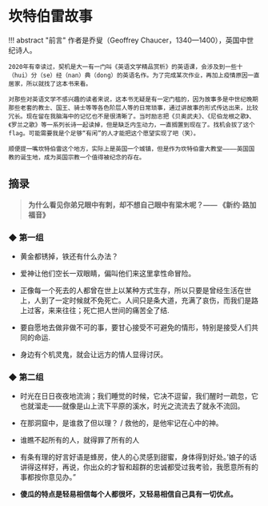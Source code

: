 # 坎特伯雷故事


!!! abstract "前言"
    作者是乔叟（Geoffrey Chaucer，1340—1400），英国中世纪诗人。

    2020年有幸读过，契机是大一有一门叫《英语文学精品赏析》的英语课，会涉及到一些十（hui）分（se）经（nan）典（dong）的英语名作。为了完成某次作业，再加上疫情原因一直居家，所以就找了这本书来看。

    对那些对英语文学不感兴趣的读者来说，这本书无疑是有一定门槛的，因为故事多是中世纪晚期那些老套的教士、国王、骑士等等各色阶层人等的日常琐事，通过讲故事的形式传达出来，比较冗长。现在留在我脑海中的记忆也不是很清晰了。当时励志把《贝奥武夫》、《尼伯龙根之歌》、《罗兰之歌》等一系列长诗一起读掉，但是缺乏内生动力，一直搁置到现在了。找机会拔了这个flag。可能需要我是个足够“有闲”的人才能把这个愿望实现了吧（笑）。

    顺便提一嘴坎特伯雷这个地方，实际上是英国一个城镇，但是作为坎特伯雷大教堂————英国国教的诞生地，成为英国宗教一个值得被纪念的存在。


## 摘录


> **为什么看见你弟兄眼中有刺，却不想自己眼中有梁木呢？—— 《新约·路加福音》**


### ◆  第一组

-  黄金都锈掉，铁还有什么办法？

-  爱神让他们空长一双眼睛，偏叫他们来这里拿性命冒险。

-  正像每一个死去的人都曾在世上以某种方式生存，所以只要是曾经生活在世上，人到了一定时候就不免死亡。人间只是条大道，充满了哀伤，而我们是路上过客，来来往往；死亡把人世间的痛苦全了结.

-  要自愿地去做非做不可的事，要甘心接受不可避免的情形，特别是接受人们共同的命运.

-  身边有个机灵鬼，就会让远方的情人显得讨厌。

### ◆  第二组

-  时光在日日夜夜地流淌；我们睡觉的时候，它决不逗留，我们醒时一疏忽，它也就溜走——就像是山上流下平原的溪水，时光之流流去了就永不流回。

-  在那洞窟中，是谁救了但以理？ / 救他的，是他牢记在心中的神。

-  谁瞧不起所有的人，就得罪了所有的人

-  有条有理的好言好语是蜂房，使人的心灵感到甜蜜，身体得到好处。’娘子的话讲得这样好，再说，你出众的才智和超群的忠诚都受过我考验，我愿意所有的事都按你意见办。”

- **傻瓜的特点是轻易相信每个人都很坏，又轻易相信自己具有一切优点。**
